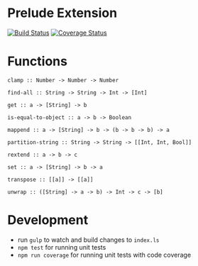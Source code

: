 Prelude Extension
=============================================

[![Build Status](https://travis-ci.org/furqanZafar/prelude-extension.svg?branch=master)](https://travis-ci.org/furqanZafar/prelude-extension)
[![Coverage Status](https://coveralls.io/repos/furqanZafar/prelude-extension/badge.svg?branch=master&service=github)](https://coveralls.io/github/furqanZafar/prelude-extension?branch=master)

# Functions

`clamp :: Number -> Number -> Number`

`find-all :: String -> String -> Int -> [Int]`

`get :: a -> [String] -> b`

`is-equal-to-object :: a -> b -> Boolean`

`mappend :: a -> [String] -> b -> (b -> b -> b) -> a` 

`partition-string :: String -> String -> [[Int, Int, Bool]]`

`rextend :: a -> b -> c`

`set :: a -> [String] -> b -> a`

`transpose :: [[a]] -> [[a]]`

`unwrap :: ([String] -> a -> b) -> Int -> c -> [b]`

# Development

* run `gulp` to watch and build changes to `index.ls`
* `npm test` for running unit tests
* `npm run coverage` for running unit tests with code coverage